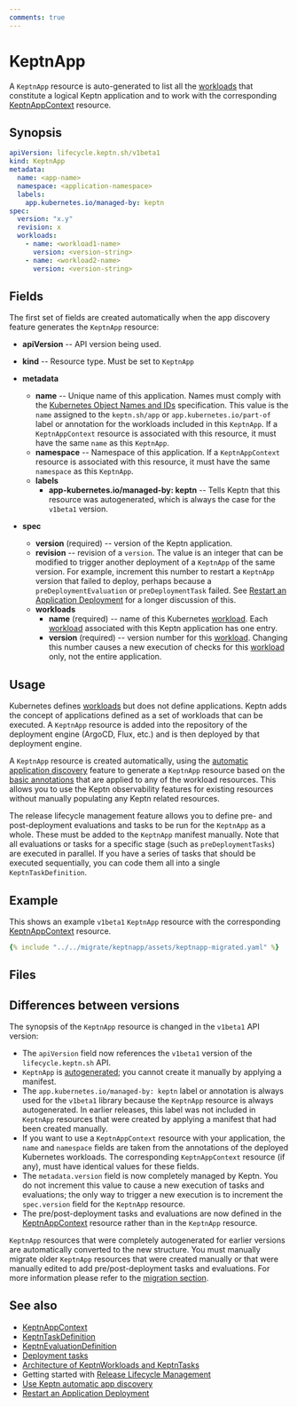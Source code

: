 ```yaml
---
comments: true
---
```


# KeptnApp

A `KeptnApp` resource is auto-generated to list all the
[workloads](https://kubernetes.io/docs/concepts/workloads/)
that constitute a logical Keptn application
and to work with the corresponding
[KeptnAppContext](appcontext.md) resource.

## Synopsis

```yaml
apiVersion: lifecycle.keptn.sh/v1beta1
kind: KeptnApp
metadata:
  name: <app-name>
  namespace: <application-namespace>
  labels:
    app.kubernetes.io/managed-by: keptn
spec:
  version: "x.y"
  revision: x
  workloads:
    - name: <workload1-name>
      version: <version-string>
    - name: <workload2-name>
      version: <version-string>
```

## Fields

The first set of fields are created automatically
when the app discovery feature generates the `KeptnApp` resource:

- **apiVersion** -- API version being used.
- **kind** -- Resource type.
  Must be set to `KeptnApp`

- **metadata**
    - **name** -- Unique name of this application.
      Names must comply with the
      [Kubernetes Object Names and IDs](https://kubernetes.io/docs/concepts/overview/working-with-objects/names/#dns-subdomain-names)
      specification.
      This value is the `name` assigned to the `keptn.sh/app` or `app.kubernetes.io/part-of`
      label or annotation for the workloads included in this `KeptnApp`.
      If a `KeptnAppContext` resource is associated with this resource, it must have the same `name` as this `KeptnApp`.
    - **namespace** -- Namespace of this application.
      If a `KeptnAppContext` resource is associated with this resource,
      it must have the same `namespace` as this `KeptnApp`.
    - **labels**
        - **app-kubernetes.io/managed-by: keptn** --
          Tells Keptn that this resource was autogenerated, which is always the case for the `v1beta1` version.
- **spec**
    - **version** (required) -- version of the Keptn application.
    - **revision** -- revision of a `version`.
      The value is an integer that can be modified to trigger another deployment of a `KeptnApp` of the same version.
      For example, increment this number to restart a `KeptnApp` version that failed to deploy, perhaps because a
      `preDeploymentEvaluation` or `preDeploymentTask` failed.
      See
      [Restart an Application Deployment](../../guides/restart-application-deployment.md)
      for a longer discussion of this.
    - **workloads**
        - **name** (required) -- name of this Kubernetes
          [workload](https://kubernetes.io/docs/concepts/workloads/).
          Each [workload](https://kubernetes.io/docs/concepts/workloads/)
          associated with this Keptn application has one entry.
        - **version** (required) -- version number for this
          [workload](https://kubernetes.io/docs/concepts/workloads/).
          Changing this number causes a new execution of checks for this
          [workload](https://kubernetes.io/docs/concepts/workloads/) only, not the entire application.

## Usage

Kubernetes defines [workloads](https://kubernetes.io/docs/concepts/workloads/) but does not define applications.
Keptn adds the concept of applications defined as a set of workloads that can be executed.
A `KeptnApp` resource is added into the repository of the deployment engine (ArgoCD, Flux, etc.)
and is then deployed by that deployment engine.

A `KeptnApp` resource is created automatically, using the
[automatic application discovery](../../guides/auto-app-discovery.md)
feature to generate a `KeptnApp` resource based on the
[basic annotations](../../guides/integrate.md#basic-annotations) that are applied to any of the workload resources.
This allows you to use the Keptn observability features for existing resources
without manually populating any Keptn related resources.

The release lifecycle management feature allows you to define pre- and post-deployment
evaluations and tasks to be run for the `KeptnApp` as a whole.
These must be added to the `KeptnApp` manifest manually.
Note that all evaluations or tasks for a specific stage (such as `preDeploymentTasks`) are executed in parallel.
If you have a series of tasks that should be executed sequentially,
you can code them all into a single `KeptnTaskDefinition`.

## Example

This shows an example `v1beta1` `KeptnApp` resource with the corresponding [KeptnAppContext](appcontext.md) resource.

```yaml
{% include "../../migrate/keptnapp/assets/keptnapp-migrated.yaml" %}
```

## Files

## Differences between versions

The synopsis of the `KeptnApp` resource is changed in the `v1beta1` API version:

- The `apiVersion` field now references the `v1beta1` version of the `lifecycle.keptn.sh` API.
- `KeptnApp` is [autogenerated](../../guides/auto-app-discovery.md);
  you cannot create it manually by applying a manifest.
- The `app.kubernetes.io/managed-by: keptn` label or annotation is always used for the `v1beta1` library
  because the `KeptnApp` resource is always autogenerated.
  In earlier releases, this label was not included in `KeptnApp` resources that were created by applying a manifest
  that had been created manually.
- If you want to use a `KeptnAppContext` resource with your application, the `name` and `namespace` fields
  are taken from the annotations of the deployed Kubernetes workloads.
  The corresponding `KeptnAppContext` resource (if any), must have identical values for these fields.
- The `metadata.version` field is now completely managed by Keptn.
  You do not increment this value to cause a new execution of tasks and evaluations;
  the only way to trigger a new execution is to increment the `spec.version` field for the `KeptnApp` resource.
- The pre/post-deployment tasks and evaluations are now defined in the [KeptnAppContext](appcontext.md)
  resource rather than in the `KeptnApp` resource.

`KeptnApp` resources that were completely autogenerated
for earlier versions are automatically converted to the new structure.
You must manually migrate older `KeptnApp` resources that were created manually or that were manually edited
to add pre/post-deployment tasks and evaluations.
For more information please refer to the [migration section](../../migrate/keptnapp/index.md).

## See also

- [KeptnAppContext](appcontext.md)
- [KeptnTaskDefinition](taskdefinition.md)
- [KeptnEvaluationDefinition](evaluationdefinition.md)
- [Deployment tasks](../../guides/tasks.md)
- [Architecture of KeptnWorkloads and KeptnTasks](../../components/lifecycle-operator/keptn-apps.md)
- Getting started with
  [Release Lifecycle Management](../../getting-started/lifecycle-management.md)
- [Use Keptn automatic app discovery](../../guides/auto-app-discovery.md)
- [Restart an Application Deployment](../../guides/restart-application-deployment.md)
